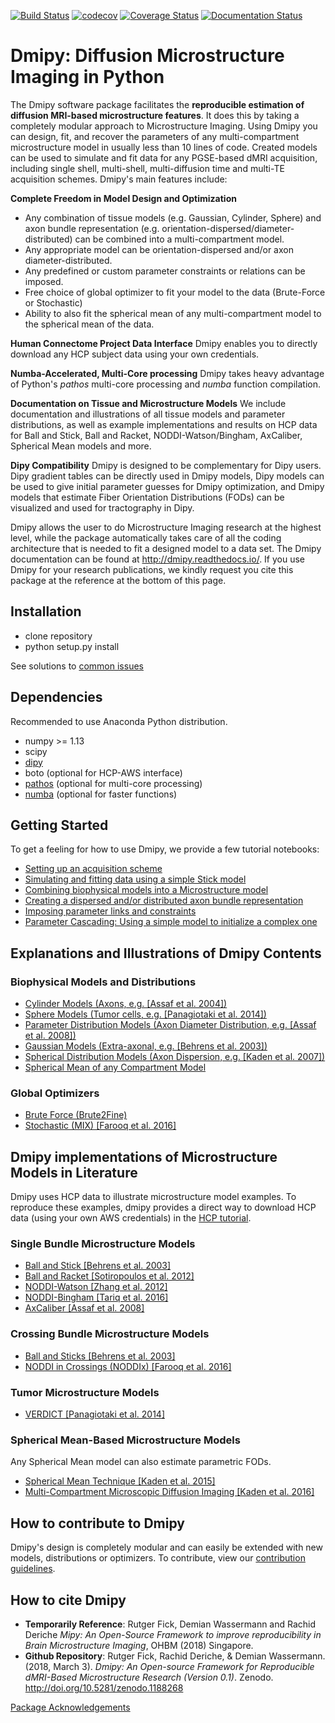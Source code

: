[![Build Status](https://travis-ci.org/AthenaEPI/dmipy.svg?branch=master)](https://travis-ci.org/AthenaEPI/dmipy)
[![codecov](https://codecov.io/gh/AthenaEPI/dmipy/branch/master/graph/badge.svg)](https://codecov.io/gh/AthenaEPI/dmipy)
[![Coverage Status](https://coveralls.io/repos/github/AthenaEPI/dmipy/badge.svg)](https://coveralls.io/github/AthenaEPI/dmipy)
[![Documentation Status](https://readthedocs.org/projects/dmipy/badge/?version=latest)](http://dmipy.readthedocs.io/en/latest/?badge=latest)


# Dmipy: Diffusion Microstructure Imaging in Python

The Dmipy software package facilitates the **reproducible estimation of diffusion MRI-based microstructure features**. It does this by taking a completely modular approach to Microstructure Imaging. Using Dmipy you can design, fit, and recover the parameters of any multi-compartment microstructure model in usually less than 10 lines of code. Created models can be used to simulate and fit data for any PGSE-based dMRI acquisition, including single shell, multi-shell, multi-diffusion time and multi-TE acquisition schemes. Dmipy's main features include:

**Complete Freedom in Model Design and Optimization**
- Any combination of tissue models (e.g. Gaussian, Cylinder, Sphere) and axon bundle representation (e.g. orientation-dispersed/diameter-distributed) can be combined into a multi-compartment model.
- Any appropriate model can be orientation-dispersed and/or axon diameter-distributed.
- Any predefined or custom parameter constraints or relations can be imposed.
- Free choice of global optimizer to fit your model to the data (Brute-Force or Stochastic)
- Ability to also fit the spherical mean of any multi-compartment model to the spherical mean of the data.

**Human Connectome Project Data Interface**
Dmipy enables you to directly download any HCP subject data using your own credentials.

**Numba-Accelerated, Multi-Core processing**
Dmipy takes heavy advantage of Python's *pathos* multi-core processing and *numba* function compilation.

**Documentation on Tissue and Microstructure Models**
We include documentation and illustrations of all tissue models and parameter distributions, as well as example implementations and results on HCP data for Ball and Stick, Ball and Racket, NODDI-Watson/Bingham, AxCaliber, Spherical Mean models and more.

**Dipy Compatibility**
Dmipy is designed to be complementary for Dipy users. Dipy gradient tables can be directly used in Dmipy models, Dipy models can be used to give initial parameter guesses for Dmipy optimization, and Dmipy models that estimate Fiber Orientation Distributions (FODs) can be visualized and used for tractography in Dipy.

Dmipy allows the user to do Microstructure Imaging research at the highest level, while the package automatically takes care of all the coding architecture that is needed to fit a designed model to a data set. The Dmipy documentation can be found at http://dmipy.readthedocs.io/. If you use Dmipy for your research publications, we kindly request you cite this package at the reference at the bottom of this page.

## Installation
- clone repository
- python setup.py install

See solutions to [common issues](https://github.com/AthenaEPI/mipy/blob/master/common_issues.md)
## Dependencies
Recommended to use Anaconda Python distribution.
- numpy >= 1.13
- scipy
- [dipy](http://nipy.org/dipy/)
- boto (optional for HCP-AWS interface)
- [pathos](https://pypi.python.org/pypi/pathos) (optional for multi-core processing)
- [numba](https://numba.pydata.org/) (optional for faster functions)

## Getting Started
To get a feeling for how to use Dmipy, we provide a few tutorial notebooks:
- [Setting up an acquisition scheme](http://nbviewer.jupyter.org/github/AthenaEPI/mipy/blob/master/examples/tutorial_setting_up_acquisition_scheme.ipynb)
- [Simulating and fitting data using a simple Stick model](http://nbviewer.jupyter.org/github/AthenaEPI/mipy/blob/master/examples/tutorial_simulating_and_fitting_using_a_simple_model.ipynb)
- [Combining biophysical models into a Microstructure model](http://nbviewer.jupyter.org/github/AthenaEPI/mipy/blob/master/examples/tutorial_combining_biophysical_models_into_microstructure_model.ipynb)
- [Creating a dispersed and/or distributed axon bundle representation](http://nbviewer.jupyter.org/github/AthenaEPI/dmipy/blob/master/examples/tutorial_distributed_model_representations.ipynb)
- [Imposing parameter links and constraints](http://nbviewer.jupyter.org/github/AthenaEPI/mipy/blob/master/examples/tutorial_imposing_parameter_links.ipynb)
- [Parameter Cascading: Using a simple model to initialize a complex one](http://nbviewer.jupyter.org/github/AthenaEPI/mipy/blob/master/examples/tutorial_parameter_cascading_and_simulating_nd_datasets.ipynb)

## Explanations and Illustrations of Dmipy Contents
### Biophysical Models and Distributions
- [Cylinder Models (Axons, e.g. [Assaf et al. 2004])](http://nbviewer.jupyter.org/github/AthenaEPI/mipy/blob/master/examples/example_cylinder_models.ipynb)
- [Sphere Models (Tumor cells, e.g. [Panagiotaki et al. 2014])](http://nbviewer.jupyter.org/github/AthenaEPI/mipy/blob/master/examples/example_sphere_models.ipynb)
- [Parameter Distribution Models (Axon Diameter Distribution, e.g. [Assaf et al. 2008])](http://nbviewer.jupyter.org/github/AthenaEPI/mipy/blob/master/examples/example_diameter_distributions.ipynb)
- [Gaussian Models (Extra-axonal, e.g. [Behrens et al. 2003])](http://nbviewer.jupyter.org/github/AthenaEPI/mipy/blob/master/examples/example_gaussian_models.ipynb)
- [Spherical Distribution Models (Axon Dispersion, e.g. [Kaden et al. 2007])](http://nbviewer.jupyter.org/github/AthenaEPI/mipy/blob/master/examples/example_watson_bingham.ipynb)
- [Spherical Mean of any Compartment Model](http://nbviewer.jupyter.org/github/AthenaEPI/mipy/blob/master/examples/example_spherical_mean_models.ipynb)
### Global Optimizers
- [Brute Force (Brute2Fine)](http://nbviewer.jupyter.org/github/AthenaEPI/dmipy/blob/master/examples/example_brute_force_optimization.ipynb)
- [Stochastic (MIX) [Farooq et al. 2016]](http://nbviewer.jupyter.org/github/AthenaEPI/dmipy/blob/master/examples/example_stochastic_mix_optimization.ipynb)
## Dmipy implementations of Microstructure Models in Literature
Dmipy uses HCP data to illustrate microstructure model examples. To reproduce these examples, dmipy provides a direct way to download HCP data (using your own AWS credentials) in the [HCP tutorial](http://nbviewer.jupyter.org/github/AthenaEPI/mipy/blob/master/examples/tutorial_human_connectome_project_aws.ipynb).
### Single Bundle Microstructure Models
- [Ball and Stick [Behrens et al. 2003]](http://nbviewer.jupyter.org/github/AthenaEPI/mipy/blob/master/examples/example_ball_and_stick.ipynb)
- [Ball and Racket [Sotiropoulos et al. 2012]](http://nbviewer.jupyter.org/github/AthenaEPI/mipy/blob/master/examples/example_ball_and_racket.ipynb)
- [NODDI-Watson [Zhang et al. 2012]](http://nbviewer.jupyter.org/github/AthenaEPI/mipy/blob/master/examples/example_noddi_watson.ipynb)
- [NODDI-Bingham [Tariq et al. 2016]](http://nbviewer.jupyter.org/github/AthenaEPI/mipy/blob/master/examples/example_noddi_bingham.ipynb)
- [AxCaliber [Assaf et al. 2008]](http://nbviewer.jupyter.org/github/AthenaEPI/mipy/blob/master/examples/example_axcaliber.ipynb)

### Crossing Bundle Microstructure Models
- [Ball and Sticks [Behrens et al. 2003]](http://nbviewer.jupyter.org/github/AthenaEPI/mipy/blob/master/examples/example_ball_and_sticks.ipynb)
- [NODDI in Crossings (NODDIx) [Farooq et al. 2016]](http://nbviewer.jupyter.org/github/AthenaEPI/mipy/blob/master/examples/example_mix_microstructure_imaging_in_crossings.ipynb)

### Tumor Microstructure Models
- [VERDICT [Panagiotaki et al. 2014]](http://nbviewer.jupyter.org/github/AthenaEPI/mipy/blob/master/examples/example_verdict.ipynb)
### Spherical Mean-Based Microstructure Models
Any Spherical Mean model can also estimate parametric FODs.
- [Spherical Mean Technique [Kaden et al. 2015]](http://nbviewer.jupyter.org/github/AthenaEPI/dmipy/blob/master/examples/example_spherical_mean_technique.ipynb)
- [Multi-Compartment Microscopic Diffusion Imaging [Kaden et al. 2016]](http://nbviewer.jupyter.org/github/AthenaEPI/mipy/blob/master/examples/example_multi_compartment_spherical_mean_technique.ipynb)

## How to contribute to Dmipy
Dmipy's design is completely modular and can easily be extended with new models, distributions or optimizers. To contribute, view our [contribution guidelines](https://github.com/AthenaEPI/dmipy/blob/master/contribution_guidelines.rst).
## How to cite Dmipy
- **Temporarily Reference**: Rutger Fick, Demian Wassermann and Rachid Deriche *Mipy: An Open-Source Framework to improve reproducibility in Brain Microstructure Imaging*, OHBM (2018) Singapore.
- **Github Repository**: Rutger Fick, Rachid Deriche, & Demian Wassermann. (2018, March 3). *Dmipy: An Open-source Framework for Reproducible dMRI-Based Microstructure Research (Version 0.1)*. Zenodo. http://doi.org/10.5281/zenodo.1188268

[Package Acknowledgements](https://github.com/AthenaEPI/dmipy/blob/master/Acknowledgements.md)

